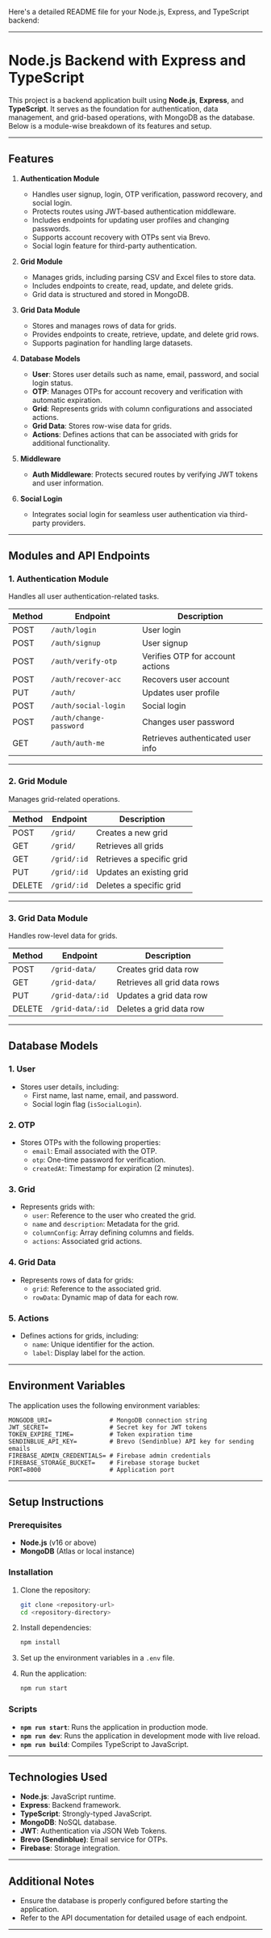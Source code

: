 Here's a detailed README file for your Node.js, Express, and TypeScript backend:


---

# Node.js Backend with Express and TypeScript

This project is a backend application built using **Node.js**, **Express**, and **TypeScript**. It serves as the foundation for authentication, data management, and grid-based operations, with MongoDB as the database. Below is a module-wise breakdown of its features and setup.

---

## Features

1. **Authentication Module**
   - Handles user signup, login, OTP verification, password recovery, and social login.
   - Protects routes using JWT-based authentication middleware.
   - Includes endpoints for updating user profiles and changing passwords.
   - Supports account recovery with OTPs sent via Brevo.
   - Social login feature for third-party authentication.

2. **Grid Module**
   - Manages grids, including parsing CSV and Excel files to store data.
   - Includes endpoints to create, read, update, and delete grids.
   - Grid data is structured and stored in MongoDB.

3. **Grid Data Module**
   - Stores and manages rows of data for grids.
   - Provides endpoints to create, retrieve, update, and delete grid rows.
   - Supports pagination for handling large datasets.

4. **Database Models**
   - **User**: Stores user details such as name, email, password, and social login status.
   - **OTP**: Manages OTPs for account recovery and verification with automatic expiration.
   - **Grid**: Represents grids with column configurations and associated actions.
   - **Grid Data**: Stores row-wise data for grids.
   - **Actions**: Defines actions that can be associated with grids for additional functionality.

5. **Middleware**
   - **Auth Middleware**: Protects secured routes by verifying JWT tokens and user information.

6. **Social Login**
   - Integrates social login for seamless user authentication via third-party providers.

---

## Modules and API Endpoints

### 1. Authentication Module
Handles all user authentication-related tasks.

| Method | Endpoint          | Description                       |
|--------|-------------------|-----------------------------------|
| POST   | `/auth/login`     | User login                       |
| POST   | `/auth/signup`    | User signup                      |
| POST   | `/auth/verify-otp`| Verifies OTP for account actions |
| POST   | `/auth/recover-acc`| Recovers user account            |
| PUT    | `/auth/`          | Updates user profile             |
| POST   | `/auth/social-login`| Social login                    |
| POST   | `/auth/change-password`| Changes user password       |
| GET    | `/auth/auth-me`   | Retrieves authenticated user info|

---

### 2. Grid Module
Manages grid-related operations.

| Method | Endpoint        | Description                  |
|--------|-----------------|------------------------------|
| POST   | `/grid/`        | Creates a new grid           |
| GET    | `/grid/`        | Retrieves all grids          |
| GET    | `/grid/:id`     | Retrieves a specific grid    |
| PUT    | `/grid/:id`     | Updates an existing grid     |
| DELETE | `/grid/:id`     | Deletes a specific grid      |

---

### 3. Grid Data Module
Handles row-level data for grids.

| Method | Endpoint          | Description                  |
|--------|-------------------|------------------------------|
| POST   | `/grid-data/`     | Creates grid data row        |
| GET    | `/grid-data/`     | Retrieves all grid data rows |
| PUT    | `/grid-data/:id`  | Updates a grid data row      |
| DELETE | `/grid-data/:id`  | Deletes a grid data row      |

---

## Database Models

### 1. User
- Stores user details, including:
  - First name, last name, email, and password.
  - Social login flag (`isSocialLogin`).

### 2. OTP
- Stores OTPs with the following properties:
  - `email`: Email associated with the OTP.
  - `otp`: One-time password for verification.
  - `createdAt`: Timestamp for expiration (2 minutes).

### 3. Grid
- Represents grids with:
  - `user`: Reference to the user who created the grid.
  - `name` and `description`: Metadata for the grid.
  - `columnConfig`: Array defining columns and fields.
  - `actions`: Associated grid actions.

### 4. Grid Data
- Represents rows of data for grids:
  - `grid`: Reference to the associated grid.
  - `rowData`: Dynamic map of data for each row.

### 5. Actions
- Defines actions for grids, including:
  - `name`: Unique identifier for the action.
  - `label`: Display label for the action.

---

## Environment Variables

The application uses the following environment variables:

```env
MONGODB_URI=                # MongoDB connection string
JWT_SECRET=                 # Secret key for JWT tokens
TOKEN_EXPIRE_TIME=          # Token expiration time
SENDINBLUE_API_KEY=         # Brevo (Sendinblue) API key for sending emails
FIREBASE_ADMIN_CREDENTIALS= # Firebase admin credentials
FIREBASE_STORAGE_BUCKET=    # Firebase storage bucket
PORT=8000                   # Application port
```

---

## Setup Instructions

### Prerequisites
- **Node.js** (v16 or above)
- **MongoDB** (Atlas or local instance)

### Installation
1. Clone the repository:
   ```bash
   git clone <repository-url>
   cd <repository-directory>
   ```

2. Install dependencies:
   ```bash
   npm install
   ```

3. Set up the environment variables in a `.env` file.

4. Run the application:
   ```bash
   npm run start
   ```

### Scripts
- **`npm run start`**: Runs the application in production mode.
- **`npm run dev`**: Runs the application in development mode with live reload.
- **`npm run build`**: Compiles TypeScript to JavaScript.

---

## Technologies Used

- **Node.js**: JavaScript runtime.
- **Express**: Backend framework.
- **TypeScript**: Strongly-typed JavaScript.
- **MongoDB**: NoSQL database.
- **JWT**: Authentication via JSON Web Tokens.
- **Brevo (Sendinblue)**: Email service for OTPs.
- **Firebase**: Storage integration.

---

## Additional Notes

- Ensure the database is properly configured before starting the application.
- Refer to the API documentation for detailed usage of each endpoint.

--- 

